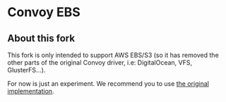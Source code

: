 # Convoy EBS

## About this fork

This fork is only intended to support AWS EBS/S3 (so it has removed the other parts of the original Convoy driver, i.e: DigitalOcean, VFS, GlusterFS...).

For now is just an experiment. We recommend you to use [the original implementation](https://github.com/rancher/convoy).
